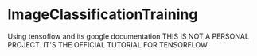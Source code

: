 # ImageClassificationTraining
Using tensoflow and its  google documentation
THIS IS NOT A PERSONAL PROJECT. IT'S THE OFFICIAL 
TUTORIAL FOR TENSORFLOW
